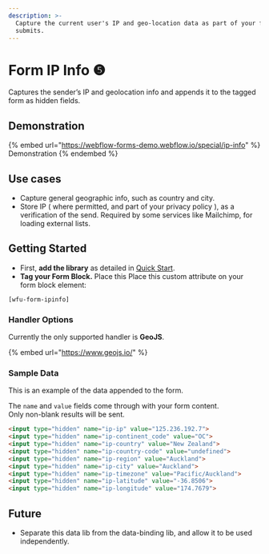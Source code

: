 ```yaml
---
description: >-
  Capture the current user's IP and geo-location data as part of your form
  submits.
---
```


# Form IP Info ❺

Captures the sender’s IP and geolocation info and appends it to the tagged form as hidden fields.

## Demonstration <a href="#demo---webflow-forms-w-ip-info" id="demo---webflow-forms-w-ip-info"></a>

{% embed url="https://webflow-forms-demo.webflow.io/special/ip-info" %}
Demonstration
{% endembed %}

## Use cases

* Capture general geographic info, such as country and city.
* Store IP ( where permitted, and part of your privacy policy ), as a verification of the send. Required by some services like Mailchimp, for loading external lists.&#x20;

## Getting Started <a href="#getting-started-nocode" id="getting-started-nocode"></a>

* First, **add the library** as detailed in [Quick Start](quick-start/).&#x20;
* **Tag your Form Block.** Place this Place this custom attribute on your form block element:&#x20;

`[wfu-form-ipinfo]`

### Handler Options&#x20;

Currently the only supported handler is **GeoJS**.

{% embed url="https://www.geojs.io/" %}

### Sample Data

This is an example of the data appended to the form.

The `name` and `value` fields come through with your form content. \
Only non-blank results will be sent.&#x20;

```html
<input type="hidden" name="ip-ip" value="125.236.192.7">
<input type="hidden" name="ip-continent_code" value="OC">
<input type="hidden" name="ip-country" value="New Zealand">
<input type="hidden" name="ip-country-code" value="undefined">
<input type="hidden" name="ip-region" value="Auckland">
<input type="hidden" name="ip-city" value="Auckland">
<input type="hidden" name="ip-timezone" value="Pacific/Auckland">
<input type="hidden" name="ip-latitude" value="-36.8506">
<input type="hidden" name="ip-longitude" value="174.7679">
```

## Future

* Separate this data lib from the data-binding lib, and allow it to be used independently.&#x20;



